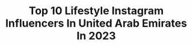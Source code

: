 ---
title: Top 10 Lifestyle Instagram Influencers In United Arab Emirates In 2023
description: >-
  Find top lifestyle Instagram influencers in United Arab Emirates in 2023. Most popular hashtags: #uae #dubai #mydubai.
platform: Instagram
hits: 277
text_top: Analyze the most popular Instagram accounts on inBeat.
text_bottom: Our platform aggregates 277 Instagram influencers like this in United Arab Emirates for you to collaborate.
profiles:
  - username: "layannsalem"
    fullname: >-
      • ليان سالم •
    bio: >-
      📍 AD | Dubai Beauty | Lifestyle | Travel I drive boats too⚓️ @layansalembeauty
    location: "United Arab Emirates"
    followers: 414723
    engagement: 342
    commentsToLikes: 0.012301
    id: ck8t0317tqnto0j788apbqc8p
    verified: false
    hashtags: "#beautifulskin, #sleepfearless, #periodsomnia, #sheglamblush"
  - username: "rujoomsreverie_"
    fullname: >-
      Rujoom Qamar 📍(AUH/DXB)
    bio: >-
      #Lifestyle #Homestyle #Parenting #FamilyTravel @mumzworld Rujoom10 🇦🇪 UAE born & Raised🇵🇰 Visual journey of my Simple Life 📩 Email for PR/Collab
    location: "United Arab Emirates"
    followers: 57454
    engagement: 340
    commentsToLikes: 0.086363
    id: ck9wgdtnaszh80j784dpc9mhl
    verified: false
    hashtags: "#reels, #uaekids, #dss, #winterweddings"
  - username: "dominikaindubai"
    fullname: >-
      Dominika | Content creator
    bio: >-
      Czech with turkish roots Fashion | Travel | Lifestyle Flight attendant ✈️ 📩 dominikaindubai@gmail.com @idealofsweden 15% off with code ‘BBDUBAI’
    location: "United Arab Emirates"
    followers: 25592
    engagement: 387
    commentsToLikes: 0.098084
    id: ckap39gqq243v0i78w7qs16s2
    verified: false
    hashtags: "#photooftheday, #visitdubai, #fyp, #dubai"
  - username: "konstantinasoultati"
    fullname: >-
      Konstantina ✈️
    bio: >-
      Travel & Lifestyle 📍Dubai
    location: "United Arab Emirates"
    followers: 77010
    engagement: 463
    commentsToLikes: 0.108001
    id: ck6tvttpfo8lc0j71p91cvilr
    verified: false
    hashtags: "#23, #dubai, #serkovacrystalpure, #howtococktails"
  - username: "madaboutella"
    fullname: >-
      Dubai Lifestyle Blogger🏝
    bio: >-
      Ella Pop #fashion | #lifestyle | #beauty 📩 pr: info.madaboutElla@gmail.com 📍#Dubai🇦🇪 👩🏻Bulgarian/American Follow me on TikTok: @madaboutElla
    location: "United Arab Emirates"
    followers: 64322
    engagement: 298
    commentsToLikes: 0.101958
    id: ck0w4tfys0bwr0i19i7ag9tri
    verified: false
    hashtags: ""
  - username: "rebeccarkassab"
    fullname: >-
      Rebecca Kassab Al Azar
    bio: >-
      📍#BEY | #DXB 𝒮𝑒𝑒𝓀 𝓎𝑜𝓊𝓇 𝒾𝓃𝓃𝑒𝓇 𝓅𝑒𝒶𝒸𝑒🕊† لتكن مشيئتك #FASHION | #BEAUTY | #LIFESTYLE ▫️Master in Telecom Engineer ▫️Digital Media Expert ▫️Fashion Stylist
    location: "United Arab Emirates"
    followers: 90774
    engagement: 282
    commentsToLikes: 0.061562
    id: ck5cfoqmmncwz0i11vy9hgawb
    verified: false
    hashtags: "#lovewins, #dubailife, #beachlife, #sunset"
  - username: "nour.ghazwan"
    fullname: >-
      نُورْ غَزوانْ
    bio: >-
      Feminist ♀ ♀ #dubai 🇦🇪 #makeup #lifestyle #motherhood For business dm please 📩 Snapchat : nour.mallouk
    location: "United Arab Emirates"
    followers: 249127
    engagement: 233
    commentsToLikes: 0.262721
    id: ckap0lrktqv3j0i782sme8haj
    verified: false
    hashtags: "#dubai, #kuwait, #abudhabi, #africa"
  - username: "sophiemos"
    fullname: >-
      Sophie Ramos | travel & style
    bio: >-
      ✨ Lifestyle Creator & Vlogger • Creative Traveller 🇵🇭 in📍Dubai 🇦🇪 ☁ @shoponeday 🎞 Subscribe 🔽 Life Tips & Travel Guides!
    location: "United Arab Emirates"
    followers: 32370
    engagement: 411
    commentsToLikes: 0.061403
    id: ck14leqf4uafr0i19s3es3w1x
    verified: false
    hashtags: "#brightaboutskin, #dwphilippines, #danielwellington, #dwinph"
  - username: "youmi.kh"
    fullname: >-
      Youmi kh
    bio: >-
      يمنى الخوري - - Lebanese 🇱🇧 . - Owner of @youmionlineshop - Fashion | Beauty | Lifestyle influencer.
    location: "United Arab Emirates"
    followers: 607510
    engagement: 266
    commentsToLikes: 0.062403
    id: ck5hlalt0jvjv0i11vghv7e6o
    verified: false
    hashtags: "#youmi, #youmionlineshop, #youmilenses, #maldives"
  - username: "dubaiholics"
    fullname: >-
      Hania | Dubai Blogger
    bio: >-
      All about #mydubai 🇦🇪 Food | Fashion | Lifestyle @zomatouae Level 13 Codes 👇 @shein_ar : A77 @adorawe_official : Hania16 📩 dubaiholic92@gmail.com
    location: "United Arab Emirates"
    followers: 15950
    engagement: 404
    commentsToLikes: 0.305120
    id: ck6ugi8ju362n0j71cfr9ioes
    verified: false
    hashtags: "#reelit, #adorawe, #eidinadorawe, #mydubai"
---